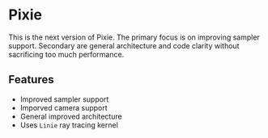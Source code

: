 # Pixie
This is the next version of Pixie. The primary focus is on improving sampler
support. Secondary are general architecture and code clarity without sacrificing
too much performance.

## Features
* Improved sampler support
* Imporved camera support
* General improved architecture
* Uses `Linie` ray tracing kernel